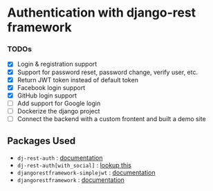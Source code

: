 # Authentication with django-rest framework
### TODOs
- [x] Login & registration support
- [x] Support for password reset, password change, verify user, etc.
- [x] Return JWT token instead of default token
- [x] Facebook login support 
- [x] GitHub login support 
- [ ] Add support for Google login
- [ ] Dockerize the django project 
- [ ] Connect the backend with a custom frontent and built a demo site

## Packages Used
- `dj-rest-auth` : [documentation](https://dj-rest-auth.readthedocs.io/en/latest/introduction.html)
- `dj-rest-auth[with_social]` : [lookup this](https://dj-rest-auth.readthedocs.io/en/latest/installation.html#registration-optional)
- `djangorestframework-simplejwt` : [documentation](https://django-rest-framework-simplejwt.readthedocs.io/en/latest/)
- `djangorestframework` : [documentation](https://www.django-rest-framework.org/)

